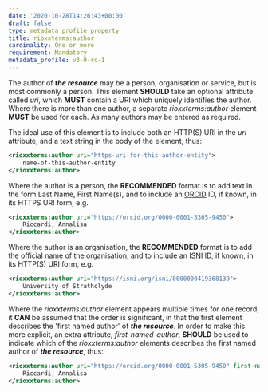 ```yaml
---
date: '2020-10-28T14:26:43+00:00'
draft: false
type: metadata_profile_property
title: rioxxterms:author
cardinality: One or more
requirement: Mandatory
metadata_profile: v3-0-rc-1
---
```

The author of ***the resource*** may be a person, organisation or service, but is most commonly a person. This element **SHOULD** take an optional attribute called *uri*, which **MUST** contain a URI which uniquely identifies the author. Where there is more than one author, a separate *rioxxterms:author* element **MUST** be used for each. As many authors may be entered as required. 

The ideal use of this element is to include both an HTTP(S) URI in the *uri* attribute, and a text string in the body of the element, thus:
```xml
<rioxxterms:author uri="https-uri-for-this-author-entity">
    name-of-this-author-entity
</rioxxterms:author>
```

Where the author is a person, the **RECOMMENDED** format is to add text in the form Last Name, First Name(s), and to include an [ORCID](http://orcid.org) ID, if known, in its HTTPS URI form, e.g. 

```xml
<rioxxterms:author uri="https://orcid.org/0000-0001-5305-9450">
    Riccardi, Annalisa
</rioxxterms:author>
```


Where the author is an organisation, the **RECOMMENDED** format is to add the official name of the organisation, and to include an [ISNI](http://isni.org) ID, if known, in its HTTP(S) URI form, e.g.

```xml
<rioxxterms:author uri="https://isni.org/isni/0000000419368139">
    University of Strathclyde
</rioxxterms:author>
```


Where the *rioxxterms:author* element appears multiple times for one record, it **CAN** be assumed that the order is significant, in that the first element describes the &#39;first named author&#39; of ***the resource***. In order to make this more explicit, an extra attribute, *first-named-author*, **SHOULD** be used to indicate which of the *rioxxterms:author* elements describes the first named author of ***the resource***, thus:

```xml
<rioxxterms:author uri="https://orcid.org/0000-0001-5305-9450" first-named-author="true">
    Riccardi, Annalisa
</rioxxterms:author>
```

